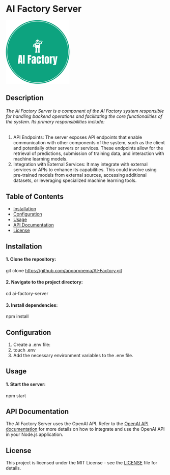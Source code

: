 # AI Factory Server
<img src="/client/public/ai-factory-logo.png" width="200px" alt="AI Factory logo">

## Description

######  The AI Factory Server is a component of the AI Factory system responsible for handling backend operations and facilitating the core functionalities of the system. Its primary responsibilities include:
1. API Endpoints: The server exposes API endpoints that enable communication with other components of the system, such as the client and potentially other servers or services. These endpoints allow for the retrieval of predictions, submission of training data, and interaction with machine learning models.
2. Integration with External Services: It may integrate with external services or APIs to enhance its capabilities. This could involve using pre-trained models from external sources, accessing additional datasets, or leveraging specialized machine learning tools.

## Table of Contents

- [Installation](#installation)
- [Configuration](#configuration)
- [Usage](#usage)
- [API Documentation](#api-documentation)
- [License](#license)

## Installation

#### 1. Clone the repository:
git clone https://github.com/apoorvnema/AI-Factory.git

#### 2. Navigate to the project directory:
cd ai-factory-server

#### 3. Install dependencies:
npm install

## Configuration
1) Create a .env file:
2) touch .env
3) Add the necessary environment variables to the .env file.

## Usage
#### 1. Start the server:
npm start

## API Documentation
The AI Factory Server uses the OpenAI API. Refer to the [OpenAI API documentation](https://platform.openai.com/docs/api-reference) for more details on how to integrate and use the OpenAI API in your Node.js application.

## License
This project is licensed under the MIT License - see the [LICENSE](LICENSE) file for details.
